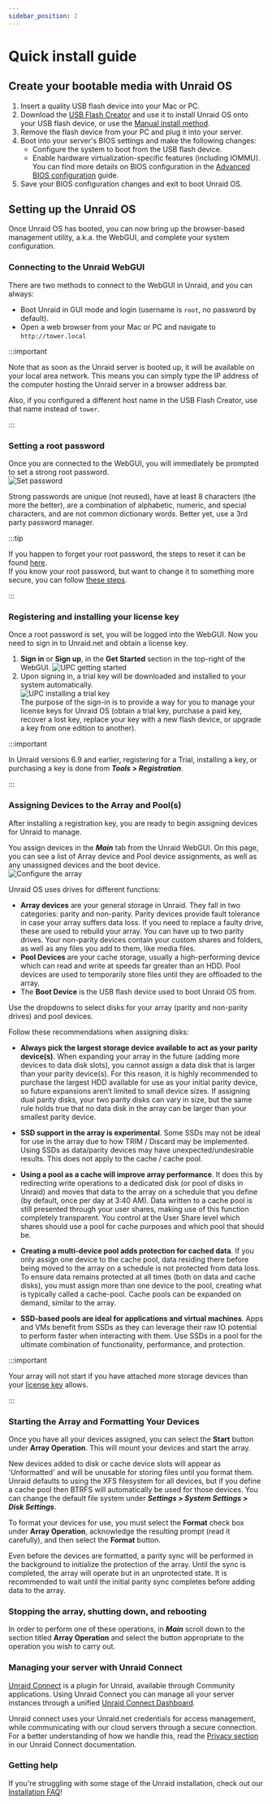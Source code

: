 ```yaml
---
sidebar_position: 2
---
```


# Quick install guide

## Create your bootable media with Unraid OS

1. Insert a quality USB flash device into your Mac or PC.
2. Download the [USB Flash Creator](https://unraid.net/download) and use it to install Unraid OS onto your USB flash device, or use the [Manual install method](./manual-install-method.md).
3. Remove the flash device from your PC and plug it into your server.
4. Boot into your server's BIOS settings and make the following changes:
    * Configure the system to boot from the USB flash device.
    * Enable hardware virtualization-specific features (including IOMMU).  
    You can find more details on BIOS configuration in the [Advanced BIOS configuration](./advanced-bios-config.md) guide.
5. Save your BIOS configuration changes and exit to boot Unraid OS.

## Setting up the Unraid OS

Once Unraid OS has booted, you can now bring up the browser-based management utility, a.k.a. the WebGUI, and complete your system configuration.

### Connecting to the Unraid WebGUI

There are two methods to connect to the WebGUI in Unraid, and you can always:

* Boot Unraid in GUI mode and login (username is `root`, no password by default).
* Open a web browser from your Mac or PC and navigate to `http://tower.local`

:::important

Note that as soon as the Unraid server is booted up, it will be available on your local area network. This means you can simply type  the IP address of the computer hosting the Unraid server in a browser address bar.

Also, if you configured a different host name in the USB Flash Creator, use that name instead of `tower`.

:::

### Setting a root password

Once you are connected to the WebGUI, you will immediately be prompted to set a strong root password.  
![Set password](../assets/Set_root_password.png)

Strong passwords are unique (not reused), have at least 8 characters (the more the better), are a combination of alphabetic, numeric, and special characters, and are not common dictionary words. Better yet, use a 3rd party password manager.

<!-- Later on, if you need to change the password, you can follow [these instructions]()-->

:::tip

If you happen to forget your root password, the steps to reset it can be found [here](../manual/users/reset-password.md).  
If you know your root password, but want to change it to something more secure, you can follow [these steps](../manual/users/manage-user.md#modify-a-user-account).

:::

### Registering and installing your license key

Once a root password is set, you will be logged into the WebGUI. Now you need to sign in to Unraid.net and obtain a license key.

1. **Sign in** or **Sign up**, in the **Get Started** section in the top-right of the WebGUI.
  ![UPC getting started](../assets/Upc_get_started.png)
2. Upon signing in, a trial key will be downloaded and installed to your system automatically.  
  ![UPC installing a trial key](../assets/Upc_install_trial_key.png)  
The purpose of the sign-in is to provide a way for you to manage your license keys for Unraid OS (obtain a trial key, purchase a paid key, recover a lost key, replace your key with a new flash device, or upgrade a key from one edition to another).

:::important

In Unraid versions 6.9 and earlier, registering for a Trial, installing a key, or purchasing a key is done from ***Tools > Registration***.

:::

### Assigning Devices to the Array and Pool(s)

After installing a registration key, you are ready to begin assigning devices for Unraid to manage.

You assign devices in the ***Main*** tab from the Unraid WebGUI. On this page, you can see a list of Array device and Pool device assignments, as well as any unassigned devices and the boot device.  
![Configure the array](../assets/Configuringarray1.png)

Unraid OS uses drives for different functions:

* **Array devices** are your general storage in Unraid. They fall in two categories: parity and non-parity. Parity devices provide fault tolerance in case your array suffers data loss. If you need to replace a faulty drive, these are used to rebuild your array. You can have up to two parity drives.  Your non-parity devices contain your custom shares and folders, as well as any files you add to them, like media files.
* **Pool Devices** are your cache storage, usually a high-performing device which can read and write at speeds far greater than an HDD. Pool devices are used to temporarily store files until they are offloaded to the array.
* The **Boot Device** is the USB flash device used to boot Unraid OS from.

Use the dropdowns to select disks for your array (parity and non-parity drives) and pool devices.

Follow these recommendations when assigning disks:

* **Always pick the largest storage device available to act as your parity device(s)**. When expanding your array in the future (adding more devices to data disk slots), you cannot assign a data disk that is larger than your parity device(s). For this reason, it is highly recommended to purchase the largest HDD available for use as your initial parity device, so future expansions aren’t limited to small device sizes. If assigning dual parity disks, your two parity disks can vary in size, but the same rule holds true that no data disk in the array can be larger than your smallest parity device.

* **SSD support in the array is experimental**. Some SSDs may not be ideal for use in the array due to how TRIM / Discard may be implemented. Using SSDs as data/parity devices may have unexpected/undesirable results. This does not apply to the cache / cache pool.

* **Using a pool as a cache will improve array performance**. It does this by redirecting write operations to a dedicated disk (or pool of disks in Unraid) and moves that data to the array on a schedule that you define (by default, once per day at 3:40 AM). Data written to a cache pool is still presented through your user shares, making use of this function completely transparent. You control at the User Share level which shares should use a pool for cache purposes and which pool that should be.

* **Creating a multi-device pool adds protection for cached data**. If you only assign one device to the cache pool, data residing there before being moved to the array on a schedule is not protected from data loss. To ensure data remains protected at all times (both on data and cache disks), you must assign more than one device to the pool, creating what is typically called a cache-pool. Cache pools can be expanded on demand, similar to the array.

* **SSD-based pools are ideal for applications and virtual machines**. Apps and VMs benefit from SSDs as they can leverage their raw IO potential to perform faster when interacting with them. Use SSDs in a pool for the ultimate combination of functionality, performance, and protection.

:::important

Your array will not start if you have attached more storage devices than your [license key](https://unraid.net/pricing) allows.

:::

### Starting the Array and Formatting Your Devices

Once you have all your devices assigned, you can select the **Start** button under **Array Operation**. This will mount your devices and start the array.

New devices added to disk or cache device slots will appear as 'Unformatted' and will be unusable for storing files until you format them. Unraid defaults to using the XFS filesystem for all devices, but if you define a cache pool then BTRFS will automatically be used for those devices. You can change the default file system under ***Settings > System Settings > Disk Settings***.

To format your devices for use, you must select the **Format** check box under **Array Operation**, acknowledge the resulting prompt (read it carefully), and then select the **Format** button.

Even before the devices are formatted, a parity sync will be performed in the background to initialize the protection of the array. Until the sync is completed, the array will operate but in an unprotected state. It is recommended to wait until the initial parity sync completes before adding data to the array.

### Stopping the array, shutting down, and rebooting

In order to perform one of these operations, in ***Main*** scroll down to the section titled **Array Operation** and select the button appropriate to the operation you wish to carry out.

### Managing your server with Unraid Connect

[Unraid Connect](/connect/about.md) is a plugin for Unraid, available through Community applications. Using Unraid Connect you can manage all your server instances through a unified [Unraid Connect Dashboard](https://connect.myunraid.net/).

Unraid connect uses your Unraid.net credentials for access management, while communicating with our cloud servers through a secure connection. For a better understanding of how we handle this, read the [Privacy section](../../connect/help.md#privacy) in our Unraid Connect documentation.

### Getting help

If you're struggling with some stage of the Unraid installation, check out our [Installation FAQ](../faq/installation.md)!
